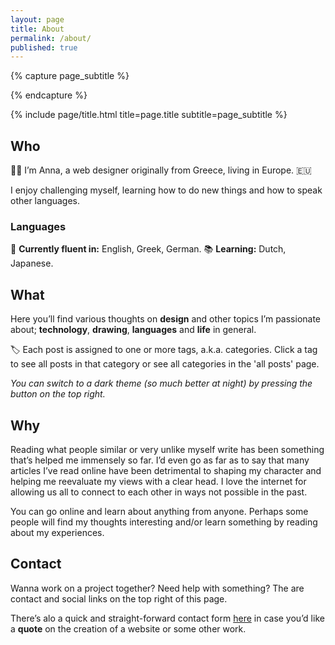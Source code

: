 ```yaml
---
layout: page
title: About
permalink: /about/
published: true
---
```


<div class="page" markdown="1">

{% capture page_subtitle %}

<!-- Turned the image below into a comment to hide it
<img
    class="me"
    alt="{{ author.name }}"
    src="{{ site.author.photo | relative_url }}"
    srcset="{{ site.author.photo2x | relative_url }} 2x"
/> 
-->
{% endcapture %}

{% include page/title.html title=page.title subtitle=page_subtitle %}


## Who

👋🏻 I’m Anna, a web designer originally from Greece, living in Europe. 🇪🇺

I enjoy challenging myself, learning how to do new things and how to speak other languages. 

### Languages

👄 **Currently fluent in:** English, Greek, German.
📚 **Learning:** Dutch, Japanese.

## What

Here you’ll find various thoughts on **design** and other topics I’m passionate about; **technology**, **drawing**, **languages** and **life** in general.

🏷 Each post is assigned to one or more tags, a.k.a. categories. Click a tag to see all posts in that category or see all categories in the 'all posts' page. 

*You can switch to a dark theme (so much better at night) by pressing the button on the top right.*

## Why

Reading what people similar or very unlike myself write has been something that’s helped me immensely so far. I’d even go as far as to say that many articles I’ve read online have been detrimental to shaping my character and helping me reevaluate my views with a clear head. I love the internet for allowing us all to connect to each other in ways not possible in the past. 

You can go online and learn about anything from anyone. Perhaps some people will find my thoughts interesting and/or learn something by reading about my experiences.

## Contact

Wanna work on a project together? Need help with something? The are contact and social links on the top right of this page.

There’s alo a quick and straight-forward contact form [here](https://annafilou.typeform.com/to/ufC3C3) in case you’d like a **quote** on the creation of a website or some other work.
